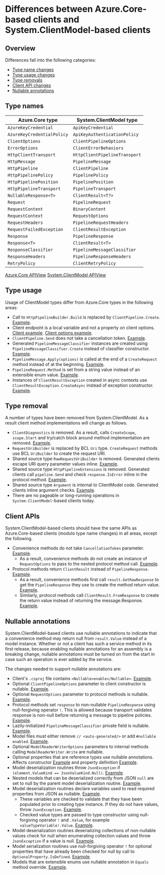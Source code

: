 # Differences between Azure.Core-based clients and System.ClientModel-based clients

## Overview

Differences fall into the following categories:

- [Type name changes](#type-names)
- [Type usage changes](#type-usage)
- [Type removals](#type-removal)
- [Client API changes](#client-apis)
- [Nullable annotations](#nullable-annotations)

## Type names

| Azure.Core type | System.ClientModel type |
| ------------- | ------------- |
| `AzureKeyCredential` | `ApiKeyCredential` |
| `AzureKeyCredentialPolicy` | `ApiKeyAuthenticationPolicy` |
| `ClientOptions` | `ClientPipelineOptions` |
| `ErrorOptions` | `ClientErrorBehaviors` |
| `HttpClientTransport` | `HttpClientPipelineTransport` |
| `HttpMessage` | `PipelineMessage` |
| `HttpPipeline` | `ClientPipeline` |
| `HttpPipelinePolicy` | `PipelinePolicy` |
| `HttpPipelinePosition` | `PipelinePosition` |
| `HttpPipelineTransport` | `PipelineTransport` |
| `NullableResponse<T>` | `ClientResult<T?>` |
| `Request` | `PipelineRequest` |
| `RequestContent` | `BinaryContent` |
| `RequestContext` | `RequestOptions` |
| `RequestHeaders` | `PipelineRequestHeaders` |
| `RequestFailedException` | `ClientResultException` |
| `Response` | `PipelineResponse` |
| `Response<T>` | `ClientResult<T>` |
| `ResponseClassifier` | `PipelineMessageClassifier` |
| `ResponseHeaders` | `PipelineResponseHeaders` |
| `RetryPolicy` | `ClientRetryPolicy` |

[Azure.Core APIView](https://apiview.dev/Assemblies/Review/ba87b735158144eea6cabe21a2c58dde)
[System.ClientModel APIView](https://apiview.dev/Assemblies/Review/1b123e7a51d44ebe945f0212ee039c65)

## Type usage

Usage of ClientModel types differ from Azure.Core types in the following areas:

- Call to `HttpPipelineBuilder.Build` is replaced by `ClientPipeline.Create`. [Example](https://github.com/Azure/azure-sdk-for-net/blob/feature/core-experiment/sdk/core/System.ClientModel/tests/client/MapsClient/MapsClient.cs#L32-L35).
- Client endpoint is a local variable and not a property on client options. [Client example](https://github.com/Azure/azure-sdk-for-net/blob/feature/core-experiment/sdk/core/System.ClientModel/tests/client/MapsClient/MapsClient.cs#L27). [Client options example](https://github.com/Azure/azure-sdk-for-net/blob/feature/core-experiment/sdk/core/System.ClientModel/tests/client/MapsClient/MapsClientOptions.cs#L9).
- `ClientPipeline.Send` does not take a cancellation token. [Example](https://github.com/Azure/azure-sdk-for-net/blob/feature/core-experiment/sdk/core/System.ClientModel/tests/client/MapsClient/MapsClient.cs#L60).
- Generated `PipelineMessageClassifier` instances are created using `PipelineMessageClassifier.Create` instead of classifier constructor. [Example](https://github.com/Azure/azure-sdk-for-net/blob/feature/core-experiment/sdk/core/System.ClientModel/tests/client/OpenAIClient/OpenAIClient.cs#L99).
- `PipelineMessage.Apply(options)` is called at the end of a `CreateRequest` method instead of at the beginning. [Example](https://github.com/Azure/azure-sdk-for-net/blob/feature/core-experiment/sdk/core/System.ClientModel/tests/client/MapsClient/MapsClient.cs#L132).
- `PipelineRequest.Method` is set from a string value instead of an extensible enum value. [Example](https://github.com/Azure/azure-sdk-for-net/blob/feature/core-experiment/sdk/core/System.ClientModel/tests/client/MapsClient/MapsClient.cs#L110).
- Instances of `ClientResultException` created in async contexts use `ClientResultException.CreateAsync` instead of exception constructor. [Example](https://github.com/Azure/azure-sdk-for-net/blob/feature/core-experiment/sdk/core/System.ClientModel/tests/client/MapsClient/MapsClient.cs#L66).

## Type removal

A number of types have been removed from System.ClientModel.  As a result client method implementations will change as follows.

- `ClientDiagnostics` is removed.  As a result, calls `CreateScope`, `scope.Start` and try/catch block around method implementation are removed. [Example](https://github.com/Azure/azure-sdk-for-net/blob/feature/core-experiment/sdk/core/System.ClientModel/tests/client/MapsClient/MapsClient.cs#L72).
- `RequestUriBuilder` is replaced by BCL `Uri` type.  `CreateRequest` methods use BCL `UriBuilder` to create the request URI.
- Shared source type `RawRequestUriBuilder` is removed.  Generated clients escape URI query parameter values inline. [Example](https://github.com/Azure/azure-sdk-for-net/blob/feature/core-experiment/sdk/core/System.ClientModel/tests/client/MapsClient/MapsClient.cs#L112-L126).
- Shared source type `HttpPipelineExtensions` is removed.  Generated clients call `pipeline.Send` and check `response.IsError` inline in the protocol method. [Example](https://github.com/Azure/azure-sdk-for-net/blob/feature/core-experiment/sdk/core/System.ClientModel/tests/client/MapsClient/MapsClient.cs#L92-L101).
- Shared source type `Argument` is internal to ClientModel code.  Generated clients inline argument checks.  [Example](https://github.com/Azure/azure-sdk-for-net/blob/feature/core-experiment/sdk/core/System.ClientModel/tests/client/MapsClient/MapsClient.cs#L74).
- There are no pageable or long-running operations in `System.ClientModel`-based clients today.

## Client APIs

System.ClientModel-based clients should have the same APIs as Azure.Core-based clients (modulo type name changes) in all areas, except the following.

- Convenience methods do not take `CancellationToken` parameter. [Example](https://github.com/Azure/azure-sdk-for-net/blob/feature/core-experiment/sdk/core/System.ClientModel/tests/client/MapsClient/MapsClient.cs#L72).
  - As a result, convenience methods do not create an instance of `RequestOptions` to pass to the nested protocol method call. [Example](https://github.com/Azure/azure-sdk-for-net/blob/feature/core-experiment/sdk/core/System.ClientModel/tests/client/MapsClient/MapsClient.cs#L76).
- Protocol methods return `ClientResult` instead of `PipelineResponse`. [Example](https://github.com/Azure/azure-sdk-for-net/blob/feature/core-experiment/sdk/core/System.ClientModel/tests/client/MapsClient/MapsClient.cs#L84).
  - As a result, convenience methods first call `result.GetRawResponse` to get the `PipelineResponse` they use to create the method return value. [Example](https://github.com/Azure/azure-sdk-for-net/blob/feature/core-experiment/sdk/core/System.ClientModel/tests/client/MapsClient/MapsClient.cs#L78).
  - Similarly, protocol methods call `ClientResult.FromResponse` to create the return value instead of returning the message.Response. [Example](https://github.com/Azure/azure-sdk-for-net/blob/feature/core-experiment/sdk/core/System.ClientModel/tests/client/MapsClient/MapsClient.cs#L81).

## Nullable annotations

System.ClientModel-based clients use nullable annotations to indicate that a convenience method may return null from `result.Value` instead of a model instance.  Whether or not a client has such a service method in its first release, because enabling nullable annotations for an assembly is a breaking change, nullable annotations must be turned on from the start in case such an operation is ever added by the service.

The changes needed to support nullable annotations are:

- Client's `.csproj` file contains `<Nullable>enable</Nullable>`. [Example](https://github.com/Azure/azure-sdk-for-net/blob/feature/core-experiment/sdk/core/System.ClientModel/tests/client/System.ClientModel.Tests.Client.csproj#L7).
- Optional `ClientPipelineOptions` parameter to client constructor is nullable. [Example](https://github.com/Azure/azure-sdk-for-net/blob/feature/core-experiment/sdk/core/System.ClientModel/tests/client/MapsClient/MapsClient.cs#L20).
- Optional `RequestOptions` parameter to protocol methods is nullable. [Example](https://github.com/Azure/azure-sdk-for-net/blob/feature/core-experiment/sdk/core/System.ClientModel/tests/client/MapsClient/MapsClient.cs#L51).
- Protocol methods set `response` to non-nullable `PipelineResponse` using null-forgiving operator `!`.  This is allowed because transport validates response is non-null before returning a message to pipeline policies.  [Example](https://github.com/Azure/azure-sdk-for-net/blob/feature/core-experiment/sdk/core/System.ClientModel/tests/client/MapsClient/MapsClient.cs#L62).
- Lazily-initialized `PipelineMessageClassifier` private field is nullable. [Example](https://github.com/Azure/azure-sdk-for-net/blob/feature/core-experiment/sdk/core/System.ClientModel/tests/client/OpenAIClient/OpenAIClient.cs#L98).
- Model files must either remove `// <auto-generated/>` or add `#nullable enabled`. [Example](https://github.com/Azure/azure-sdk-for-net/blob/feature/core-experiment/sdk/core/System.ClientModel/tests/client/OpenAIClient/Choice.Serialization.cs#L1-L6).
- Optional `ModelReaderWriterOptions` parameters to internal methods calling `ModelReaderWriter.Write` are nullable.
- Optional properties that are reference types use nullable annotations. Affects constructor [Example](https://github.com/Azure/azure-sdk-for-net/blob/feature/core-experiment/sdk/core/System.ClientModel/tests/client/OpenAIClient/Choice.cs#L21) and property definition [Example](https://github.com/Azure/azure-sdk-for-net/blob/feature/core-experiment/sdk/core/System.ClientModel/tests/client/OpenAIClient/Choice.cs#L61).
- Model deserialization routines throw `JsonException` if `(element.ValueKind == JsonValueKind.Null)`. [Example](https://github.com/Azure/azure-sdk-for-net/blob/feature/core-experiment/sdk/core/System.ClientModel/tests/client/MapsClient/CountryRegion.cs#L23).
- Nested models that can be deserialized correctly from JSON `null` are set to null by the parent model deserialization routine. [Example](https://github.com/Azure/azure-sdk-for-net/blob/feature/core-experiment/sdk/core/System.ClientModel/tests/client/OpenAIClient/Choice.Serialization.cs#L49-L58).
- Model deserialization routines declare variables used to read required properties from JSON as nullable. [Example](https://github.com/Azure/azure-sdk-for-net/blob/feature/core-experiment/sdk/core/System.ClientModel/tests/client/MapsClient/CountryRegion.cs#L26).
  - These variables are checked to validate that they have been populated prior to creating type instance.  If they do not have values, throw `JsonException`. [Example](https://github.com/Azure/azure-sdk-for-net/blob/feature/core-experiment/sdk/core/System.ClientModel/tests/client/MapsClient/CountryRegion.cs#L37-L40).
  - Checked value types are passed to type constructor using null-forgiving operator `!` and `.Value`, for example `valueTypeVariable!.Value`. [Example](https://github.com/Azure/azure-sdk-for-net/blob/feature/core-experiment/sdk/core/System.ClientModel/tests/client/OpenAIClient/Completions.Serialization.cs#L94).
- Model deserialization routines deserializing collections of non-nullable values check for null when enumerating collection values and throw `JsonException` if a value is null. [Example](https://github.com/Azure/azure-sdk-for-net/blob/feature/core-experiment/sdk/core/System.ClientModel/tests/client/OpenAIClient/CompletionsLogProbabilityModel.Serialization.cs#L31-L33).
- Model serialization routines use null-forgiving operator `!` for optional properties that have already been checked for null by call to `OptionalProperty.IsDefined`. [Example](https://github.com/Azure/azure-sdk-for-net/blob/feature/core-experiment/sdk/core/System.ClientModel/tests/client/OpenAIClient/CompletionsOptions.Serialization.cs#L26).
- Models that are extensible enums use nullable annotation in `Equals` method override. [Example](https://github.com/Azure/azure-sdk-for-net/blob/feature/core-experiment/sdk/core/System.ClientModel/tests/client/OpenAIClient/CompletionsFinishReason.cs#L46).
